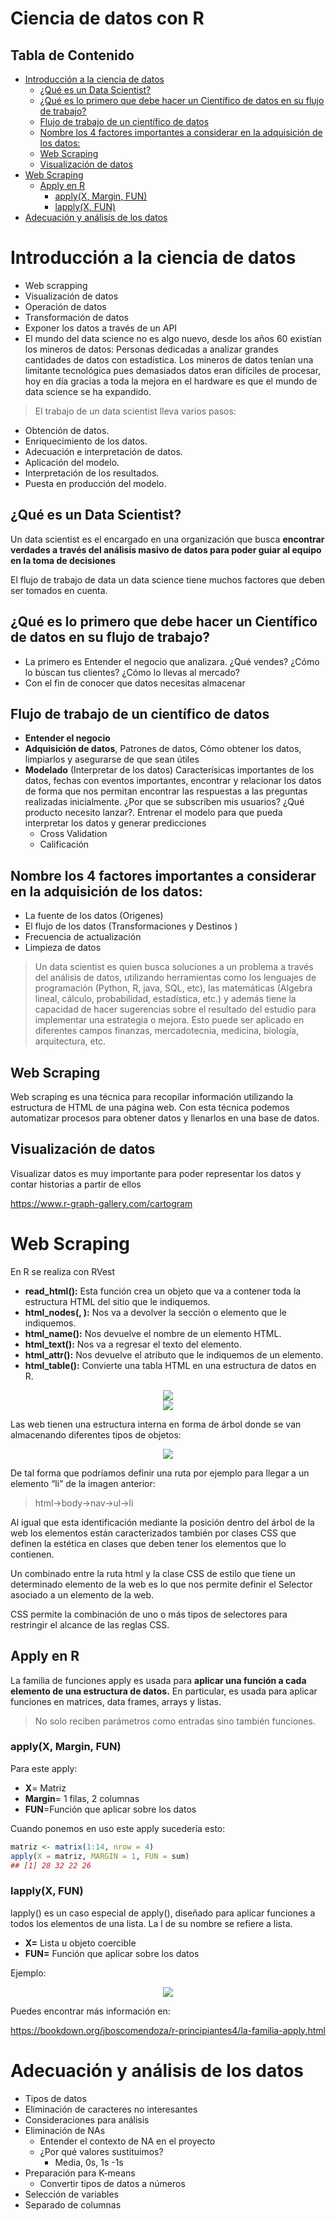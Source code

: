 
# Ciencia de datos con R <!-- omit in toc -->

## Tabla de Contenido<!-- omit in toc -->
- [Introducción a la ciencia de datos](#introducci%c3%b3n-a-la-ciencia-de-datos)
  - [¿Qué es un Data Scientist?](#%c2%bfqu%c3%a9-es-un-data-scientist)
  - [¿Qué es lo primero que debe hacer un Científico de datos en su flujo de trabajo?](#%c2%bfqu%c3%a9-es-lo-primero-que-debe-hacer-un-cient%c3%adfico-de-datos-en-su-flujo-de-trabajo)
  - [Flujo de trabajo de un científico de datos](#flujo-de-trabajo-de-un-cient%c3%adfico-de-datos)
  - [Nombre los 4 factores importantes a considerar en la adquisición de los datos:](#nombre-los-4-factores-importantes-a-considerar-en-la-adquisici%c3%b3n-de-los-datos)
  - [Web Scraping](#web-scraping)
  - [Visualización de datos](#visualizaci%c3%b3n-de-datos)
- [Web Scraping](#web-scraping-1)
  - [Apply en R](#apply-en-r)
    - [apply(X, Margin, FUN)](#applyx-margin-fun)
    - [lapply(X, FUN)](#lapplyx-fun)
- [Adecuación y análisis de los datos](#adecuaci%c3%b3n-y-an%c3%a1lisis-de-los-datos)


# Introducción a la ciencia de datos

* Web scrapping
* Visualización de datos
* Operación de datos
* Transformación de datos
* Exponer los datos a través de un API
* El mundo del data science no es algo nuevo, desde los años 60 existían los mineros de datos: Personas dedicadas a analizar grandes cantidades de datos con estadística. Los mineros de datos tenían una limitante tecnológica pues demasiados datos eran difíciles de procesar, hoy en día gracias a toda la mejora en el hardware es que el mundo de data science se ha expandido.

> El trabajo de un data scientist lleva varios pasos:

* Obtención de datos.
* Enriquecimiento de los datos.
* Adecuación e interpretación de datos.
* Aplicación del modelo.
* Interpretación de los resultados.
* Puesta en producción del modelo.

## ¿Qué es un Data Scientist?

Un data scientist es el encargado en una organización que busca **encontrar verdades a través del análisis masivo de datos para poder guiar al equipo en la toma de decisiones**

El flujo de trabajo de data un data science tiene muchos factores que deben ser tomados en cuenta.

## ¿Qué es lo primero que debe hacer un Científico de datos en su flujo de trabajo?

* La primero es Entender el negocio que analizara. ¿Qué vendes? ¿Cómo lo búscan tus clientes? ¿Cómo lo llevas al mercado?
* Con el fin de conocer que datos necesitas almacenar

## Flujo de trabajo de un científico de datos

* **Entender el negocio**
* **Adquisición de datos**, Patrones de datos, Cómo obtener los datos, limpiarlos y asegurarse de que sean útiles
* **Modelado** (Interpretar de los datos) Caracterísicas importantes de los datos, fechas con eventos importantes, encontrar y relacionar los datos de forma que nos permitan encontrar las respuestas a las preguntas realizadas inicialmente. ¿Por que se subscriben mis usuarios? ¿Qué producto necesito lanzar?. Entrenar el modelo para que pueda interpretar los datos y generar predicciones
  * Cross Validation
  * Calificación

## Nombre los 4 factores importantes a considerar en la adquisición de los datos:

* La fuente de los datos (Origenes)
* El flujo de los datos (Transformaciones y Destinos )
* Frecuencia de actualización
* Limpieza de datos


> Un data scientist es quien busca soluciones a un problema a través del análisis de datos, utilizando herramientas como los lenguajes de programación (Python, R, java, SQL, etc), las matemáticas (Algebra lineal, cálculo, probabilidad, estadística, etc.) y además tiene la capacidad de hacer sugerencias sobre el resultado del estudio para implementar una estrategia o mejora. Esto puede ser aplicado en diferentes campos finanzas, mercadotecnia, medicina, biología, arquitectura, etc.

## Web Scraping

Web scraping es una técnica para recopilar información utilizando la estructura de HTML de una página web. Con esta técnica podemos automatizar procesos para obtener datos y llenarlos en una base de datos.


## Visualización de datos

Visualizar datos es muy importante para poder representar los datos y contar historias a partir de ellos

https://www.r-graph-gallery.com/cartogram

# Web Scraping

En R se realiza con RVest

* **read_html():** Esta función crea un objeto que va a contener toda la estructura HTML del sitio que le indiquemos.
* **html_nodes(, ):** Nos va a devolver la sección o elemento que le indiquemos.
* **html_name():** Nos devuelve el nombre de un elemento HTML.
* **html_text():** Nos va a regresar el texto del elemento.
* **html_attr():** Nos devuelve el atributo que le indiquemos de un elemento.
* **html_table():** Convierte una tabla HTML en una estructura de datos en R.

<div align="center">
  <img src="img/1.png">
</div>

<div align="center">
  <img src="img/2.png">
</div>

Las web tienen una estructura interna en forma de árbol donde se van almacenando diferentes tipos de objetos:

<div align="center">
  <img src="img/3.png">
</div>

De tal forma que podríamos definir una ruta por ejemplo para llegar a un elemento “li” de la imagen anterior:

> html->body->nav->ul->li

Al igual que esta identificación mediante la posición dentro del árbol de la web los elementos están caracterizados también por clases CSS que definen la estética en clases que deben tener los elementos que lo contienen.

Un combinado entre la ruta html y la clase CSS de estilo que tiene un determinado elemento de la web es lo que nos permite definir el Selector asociado a un elemento de la web.

CSS permite la combinación de uno o más tipos de selectores para restringir el alcance de las reglas CSS.

## Apply en R

La familia de funciones apply es usada para **aplicar una función a cada elemento de una estructura de datos.** En particular, es usada para aplicar funciones en matrices, data frames, arrays y listas.

> No solo reciben parámetros como entradas sino también funciones.

### apply(X, Margin, FUN)
Para este apply:
* **X**= Matriz
* **Margin**= 1 filas, 2 columnas
* **FUN**=Función que aplicar sobre los datos

Cuando ponemos en uso este apply sucedería esto:

```r
matriz <- matrix(1:14, nrow = 4)
apply(X = matriz, MARGIN = 1, FUN = sum)
## [1] 28 32 22 26
```

### lapply(X, FUN)

lapply() es un caso especial de apply(), diseñado para aplicar funciones a todos los elementos de una lista. La l de su nombre se refiere a lista.

* **X=** Lista u objeto coercible
* **FUN=** Función que aplicar sobre los datos

Ejemplo:

<div align="center">
  <img src="img/1.jpg">
</div>

Puedes encontrar más información en:

https://bookdown.org/jboscomendoza/r-principiantes4/la-familia-apply.html

# Adecuación y análisis de los datos

* Tipos de datos
* Eliminación de caracteres no interesantes
* Consideraciones para análisis
* Eliminación de NAs
  * Entender el contexto de NA en el proyecto
  * ¿Por qué valores sustituimos?
    * Media, 0s, 1s -1s
* Preparación para K-means
  * Convertir tipos de datos a números
* Selección de variables
* Separado de columnas